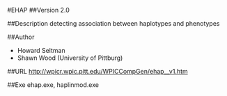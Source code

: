 #EHAP
##Version
2.0

##Description
detecting association between haplotypes and phenotypes

##Author
* Howard Seltman
* Shawn Wood (University of Pittburg)

##URL
http://wpicr.wpic.pitt.edu/WPICCompGen/ehap__v1.htm

##Exe
ehap.exe, haplinmod.exe

